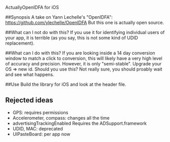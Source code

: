 
ActuallyOpenIDFA for iOS


##Synopsis
A take on Yann Lechelle's "OpenIDFA": https://github.com/ylechelle/OpenIDFA But this one is actually open source.

##What can I not do with this?
If you use it for identifying individual users of your app, it is terrible (as you say, this is not some kind of UDID replacement).

##What can I do with this?
If you are looking inside a 14 day conversion window to match a click to conversion, this will likely have a very high level of accuracy and precision.  However, it is only "semi-stable".  Upgrade your OS => new id.  Should you use this?  Not really sure, you should proably wait and see what happens.

##Use
Build the library for iOS and look at the header file.

## Rejected ideas
* GPS: requires permissions
* Accelerometer, compass: changes all the time
* advertisingTrackingEnabled Requires the ADSupport.framework
* UDID, MAC: deprecated
* UIPasteBoard: per app now
